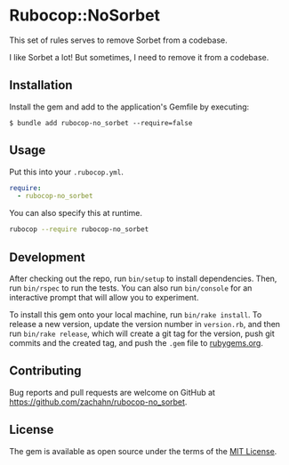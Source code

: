 # Rubocop::NoSorbet

This set of rules serves to remove Sorbet from a codebase.

I like Sorbet a lot! But sometimes, I need to remove it from a codebase.

## Installation

Install the gem and add to the application's Gemfile by executing:

    $ bundle add rubocop-no_sorbet --require=false

## Usage

Put this into your `.rubocop.yml`.

```yaml
require:
  - rubocop-no_sorbet
```

You can also specify this at runtime.

```bash
rubocop --require rubocop-no_sorbet
```

## Development

After checking out the repo, run `bin/setup` to install dependencies. Then, run
`bin/rspec` to run the tests. You can also run `bin/console` for an interactive
prompt that will allow you to experiment.

To install this gem onto your local machine, run `bin/rake install`. To release
a new version, update the version number in `version.rb`, and then run
`bin/rake release`, which will create a git tag for the version, push git
commits and the created tag, and push the `.gem` file
to [rubygems.org](https://rubygems.org).

## Contributing

Bug reports and pull requests are welcome on GitHub at
<https://github.com/zachahn/rubocop-no_sorbet>.

## License

The gem is available as open source under the terms
of the [MIT License](https://opensource.org/licenses/MIT).
